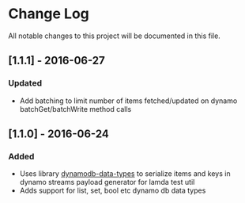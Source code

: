 # Change Log
All notable changes to this project will be documented in this file.

## [1.1.1] - 2016-06-27
### Updated
- Add batching to limit number of items fetched/updated on dynamo batchGet/batchWrite method calls

## [1.1.0] - 2016-06-24
### Added
- Uses library [dynamodb-data-types](https://www.npmjs.com/package/dynamodb-data-types) to serialize items and keys in dynamo streams payload generator for lamda test util
- Adds support for list, set, bool etc dynamo db data types